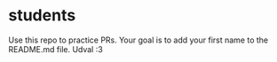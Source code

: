 # students
Use this repo to practice PRs. Your goal is to add your first name to the README.md file.
Udval :3
